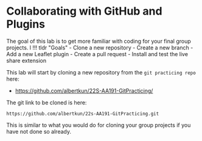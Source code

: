 # Collaborating with GitHub and Plugins

The goal of this lab is to get more familiar with coding for your final group projects.
l
!!! tldr "Goals"
    - Clone a new repository
    - Create a new branch
    - Add a new Leaflet plugin
    - Create a pull request
    - Install and test the live share extension

This lab will start by cloning a new repository from the `git practicing repo` here:

- https://github.com/albertkun/22S-AA191-GitPracticing/

The git link to be cloned is here:

```
https://github.com/albertkun/22s-AA191-GitPracticing.git
```

This is similar to what you would do for cloning your group projects if you have not done so already.
